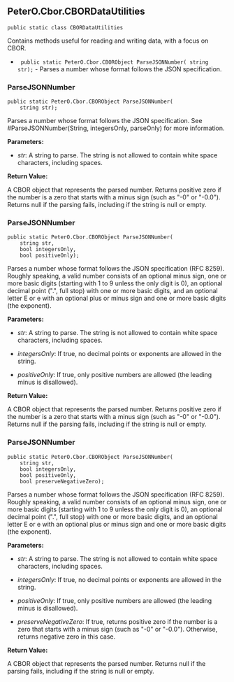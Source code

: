 ## PeterO.Cbor.CBORDataUtilities

    public static class CBORDataUtilities

Contains methods useful for reading and writing data, with a focus on CBOR.

* <code> public static PeterO.Cbor.CBORObject ParseJSONNumber( string str);</code> - Parses a number whose format follows the JSON specification.

### ParseJSONNumber

    public static PeterO.Cbor.CBORObject ParseJSONNumber(
        string str);

Parses a number whose format follows the JSON specification. See #ParseJSONNumber(String, integersOnly, parseOnly) for more information.

<b>Parameters:</b>

 * <i>str</i>: A string to parse. The string is not allowed to contain white space characters, including spaces.

<b>Return Value:</b>

A CBOR object that represents the parsed number. Returns positive zero if the number is a zero that starts with a minus sign (such as "-0" or "-0.0"). Returns null if the parsing fails, including if the string is null or empty.

### ParseJSONNumber

    public static PeterO.Cbor.CBORObject ParseJSONNumber(
        string str,
        bool integersOnly,
        bool positiveOnly);

Parses a number whose format follows the JSON specification (RFC 8259). Roughly speaking, a valid number consists of an optional minus sign, one or more basic digits (starting with 1 to 9 unless the only digit is 0), an optional decimal point (".", full stop) with one or more basic digits, and an optional letter E or e with an optional plus or minus sign and one or more basic digits (the exponent).

<b>Parameters:</b>

 * <i>str</i>: A string to parse. The string is not allowed to contain white space characters, including spaces.

 * <i>integersOnly</i>: If true, no decimal points or exponents are allowed in the string.

 * <i>positiveOnly</i>: If true, only positive numbers are allowed (the leading minus is disallowed).

<b>Return Value:</b>

A CBOR object that represents the parsed number. Returns positive zero if the number is a zero that starts with a minus sign (such as "-0" or "-0.0"). Returns null if the parsing fails, including if the string is null or empty.

### ParseJSONNumber

    public static PeterO.Cbor.CBORObject ParseJSONNumber(
        string str,
        bool integersOnly,
        bool positiveOnly,
        bool preserveNegativeZero);

Parses a number whose format follows the JSON specification (RFC 8259). Roughly speaking, a valid number consists of an optional minus sign, one or more basic digits (starting with 1 to 9 unless the only digit is 0), an optional decimal point (".", full stop) with one or more basic digits, and an optional letter E or e with an optional plus or minus sign and one or more basic digits (the exponent).

<b>Parameters:</b>

 * <i>str</i>: A string to parse. The string is not allowed to contain white space characters, including spaces.

 * <i>integersOnly</i>: If true, no decimal points or exponents are allowed in the string.

 * <i>positiveOnly</i>: If true, only positive numbers are allowed (the leading minus is disallowed).

 * <i>preserveNegativeZero</i>: If true, returns positive zero if the number is a zero that starts with a minus sign (such as "-0" or "-0.0"). Otherwise, returns negative zero in this case.

<b>Return Value:</b>

A CBOR object that represents the parsed number. Returns null if the parsing fails, including if the string is null or empty.
